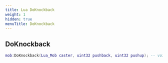 ```yaml
---
title: Lua DoKnockback
weight: 1
hidden: true
menuTitle: DoKnockback
---
```

## DoKnockback
```lua
mob:DoKnockback(Lua_Mob caster, uint32 pushback, uint32 pushup); -- void
```